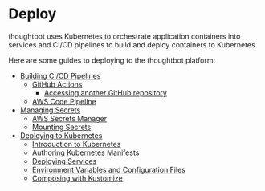 # Deploy

thoughtbot uses Kubernetes to orchestrate application containers into
services and CI/CD pipelines to build and deploy containers to
Kubernetes.

Here are some guides to deploying to the thoughtbot platform:

  - [Building CI/CD Pipelines](./deploy/building-ci-cd-pipelines.md)
      - [GitHub
        Actions](./deploy/building-ci-cd-pipelines/github-actions.md)
          - [Accessing another GitHub
            repository](./deploy/building-ci-cd-pipelines/github-actions/accessing-another-github-repository.md)
      - [AWS Code
        Pipeline](./deploy/building-ci-cd-pipelines/aws-code-pipeline.md)
  - [Managing Secrets](./deploy/managing-secrets.md)
      - [AWS Secrets
        Manager](./deploy/managing-secrets/aws-secrets-manager.md)
      - [Mounting
        Secrets](./deploy/managing-secrets/mounting-secrets.md)
  - [Deploying to Kubernetes](./deploy/deploying-to-kubernetes.md)
      - [Introduction to
        Kubernetes](./deploy/deploying-to-kubernetes/introduction-to-kubernetes.md)
      - [Authoring Kubernetes
        Manifests](./deploy/deploying-to-kubernetes/authoring-kubernetes-manifests.md)
      - [Deploying
        Services](./deploy/deploying-to-kubernetes/deploying-services.md)
      - [Environment Variables and Configuration
        Files](./deploy/deploying-to-kubernetes/environment-variables-and-configuration-files.md)
      - [Composing with
        Kustomize](./deploy/deploying-to-kubernetes/composing-with-kustomize.md)
